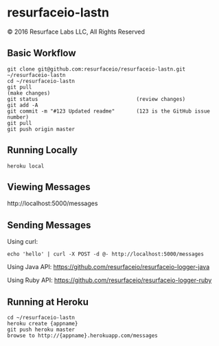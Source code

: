 # resurfaceio-lastn
&copy; 2016 Resurface Labs LLC, All Rights Reserved

## Basic Workflow 

    git clone git@github.com:resurfaceio/resurfaceio-lastn.git ~/resurfaceio-lastn
    cd ~/resurfaceio-lastn
    git pull
    (make changes)
    git status                                (review changes)
    git add -A
    git commit -m "#123 Updated readme"       (123 is the GitHub issue number)
    git pull
    git push origin master

## Running Locally

    heroku local

## Viewing Messages

http://localhost:5000/messages

## Sending Messages

Using curl:

    echo 'hello' | curl -X POST -d @- http://localhost:5000/messages

Using Java API: https://github.com/resurfaceio/resurfaceio-logger-java

Using Ruby API: https://github.com/resurfaceio/resurfaceio-logger-ruby

## Running at Heroku

    cd ~/resurfaceio-lastn
    heroku create {appname}
    git push heroku master
    browse to http://{appname}.herokuapp.com/messages
    